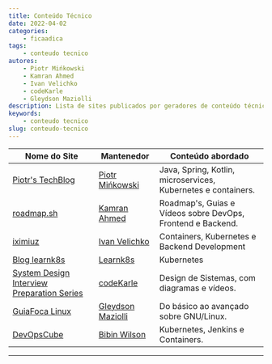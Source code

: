 ```yaml
---
title: Conteúdo Técnico
date: 2022-04-02
categories:
    - ficaadica
tags:
    - conteudo tecnico
autores:
    - Piotr Mińkowski
    - Kamran Ahmed
    - Ivan Velichko
    - codeKarle
    - Gleydson Maziolli
description: Lista de sites publicados por geradores de conteúdo técnico relevantes.
keywords:
    - conteudo tecnico
slug: conteudo-tecnico
---
```


| Nome do Site | Mantenedor | Conteúdo abordado |
|---|---|---|
| [Piotr's TechBlog](https://piotrminkowski.com/) | [Piotr Mińkowski](/autores/piotr-mińkowski/) | Java, Spring, Kotlin, microservices, Kubernetes e containers. |
| [roadmap.sh](https://roadmap.sh/) | [Kamran Ahmed](/autores/kamran-ahmed/) | Roadmap's, Guias e Vídeos sobre DevOps, Frontend e Backend. |
| [iximiuz](https://iximiuz.com/en/) | [Ivan Velichko](/autores/ivan-velichko/) | Containers, Kubernetes e Backend Development |
| [Blog learnk8s](https://learnk8s.io/blog) | [Learnk8s](https://learnk8s.io/) | Kubernetes |
| [System Design Interview Preparation Series](https://www.codekarle.com/) | [codeKarle](/autores/codekarle/) | Design de Sistemas, com diagramas e vídeos. |
| [GuiaFoca Linux](https://guiafoca.org/) | [Gleydson Maziolli](/autores/gleydson-maziolli/) | Do básico ao avançado sobre GNU/Linux. |
| [DevOpsCube](https://devopscube.com/) | [Bibin Wilson](/autores/bibin-wilson/) | Kubernetes, Jenkins e Containers. |

---
